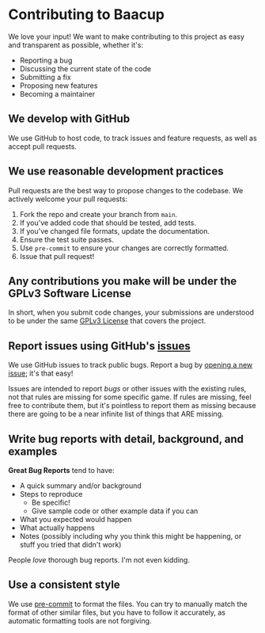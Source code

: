 # Contributing to Baacup

We love your input! We want to make contributing to this project as easy and transparent as
possible, whether it's:

- Reporting a bug
- Discussing the current state of the code
- Submitting a fix
- Proposing new features
- Becoming a maintainer

## We develop with GitHub

We use GitHub to host code, to track issues and feature requests, as well as accept pull requests.

## We use reasonable development practices

Pull requests are the best way to propose changes to the codebase. We actively welcome your pull
requests:

1. Fork the repo and create your branch from `main`.
2. If you've added code that should be tested, add tests.
3. If you've changed file formats, update the documentation.
4. Ensure the test suite passes.
5. Use `pre-commit` to ensure your changes are correctly formatted.
6. Issue that pull request!

## Any contributions you make will be under the GPLv3 Software License

In short, when you submit code changes, your submissions are understood to be under the same
[GPLv3 License](https://choosealicense.com/licenses/gpl-3.0/) that covers the project.

## Report issues using GitHub's [issues](https://github.com/cocreators-ee/baacup-rules/issues)

We use GitHub issues to track public bugs. Report a bug by
[opening a new issue](https://github.com/cocreators-ee/baacup-rules/issues/new); it's that easy!

Issues are intended to report _bugs_ or other issues with the existing rules, not that rules are
missing for some specific game. If rules are missing, feel free to contribute them, but it's
pointless to report them as missing because there are going to be a near infinite list of things
that ARE missing.

## Write bug reports with detail, background, and examples

**Great Bug Reports** tend to have:

- A quick summary and/or background
- Steps to reproduce
  - Be specific!
  - Give sample code or other example data if you can
- What you expected would happen
- What actually happens
- Notes (possibly including why you think this might be happening, or stuff you tried that didn't
  work)

People _love_ thorough bug reports. I'm not even kidding.

## Use a consistent style

We use [pre-commit](https://pre-commit.com/#install) to format the files. You can try to manually
match the format of other similar files, but you have to follow it accurately, as automatic
formatting tools are not forgiving.
